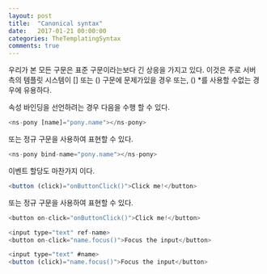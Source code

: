 ```yaml
---
layout: post
title:  "Canonical syntax"
date:   2017-01-21 00:00:00
categories: TheTemplatingSyntax
comments: true
---
```


우리가 본 모든 구문은 표준 구문이라는보다 긴 상응을 가지고 있다. 
이것은 주로 서버 측의 템플릿 시스템이 [] 또는 () 구문에 문제가있을 경우 또는, () *를 사용할 수없는 경우에 유용하다. <br/>

속성 바인딩을 선언하려는 경우 다음을 수행 할 수 있다.

```javascript
<ns-pony [name]="pony.name"></ns-pony>
```

또는 정규 구문을 사용하여 표현할 수 있다. 

```javascript
<ns-pony bind-name="pony.name"></ns-pony>
```

이벤트 할당도 마찬가지 이다. 

```javascript
<button (click)="onButtonClick()">Click me!</button>
```

또는 정규 구문을 사용하여 표현할 수 있다. 

```javascript
<button on-click="onButtonClick()">Click me!</button>
```

```javascript
<input type="text" ref-name>
<button on-click="name.focus()">Focus the input</button>
```

```javascript
<input type="text" #name>
<button (click)="name.focus()">Focus the input</button>
```
